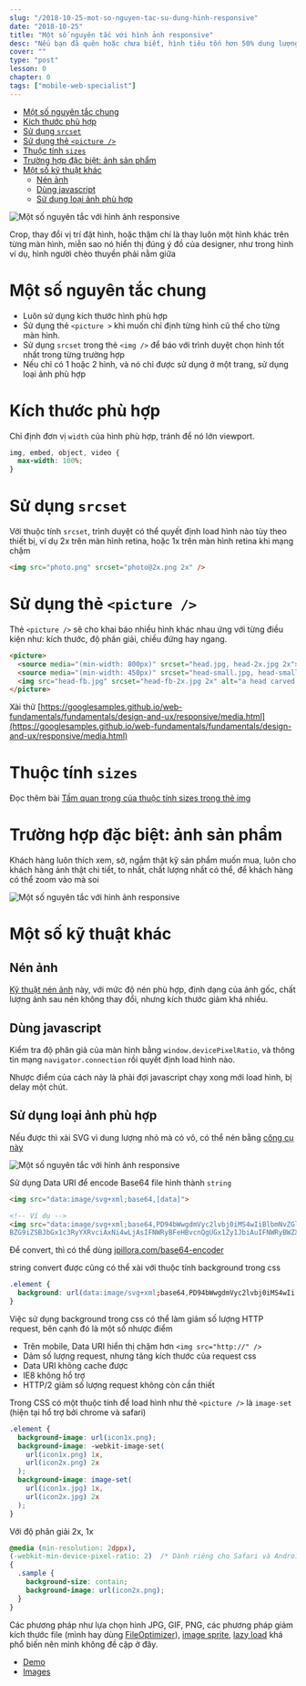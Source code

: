 ```yaml
---
slug: "/2018-10-25-mot-so-nguyen-tac-su-dung-hinh-responsive"
date: "2018-10-25"
title: "Một số nguyên tắc với hình ảnh responsive"
desc: "Nếu bạn đã quên hoặc chưa biết, hình tiêu tốn hơn 50% dung lượng tải trang. Responsive image tuy dễ nhưng không nên xem nhẹ"
cover: ""
type: "post"
lesson: 0
chapter: 0
tags: ["mobile-web-specialist"]
---
```


<!-- TOC -->

- [Một số nguyên tắc chung](#một-số-nguyên-tắc-chung)
- [Kích thước phù hợp](#kích-thước-phù-hợp)
- [Sử dụng `srcset`](#sử-dụng-srcset)
- [Sử dụng thẻ `<picture />`](#sử-dụng-thẻ-picture-)
- [Thuộc tính `sizes`](#thuộc-tính-sizes)
- [Trường hợp đặc biệt: ảnh sản phẩm](#trường-hợp-đặc-biệt-ảnh-sản-phẩm)
- [Một số kỹ thuật khác](#một-số-kỹ-thuật-khác)
  - [Nén ảnh](#nén-ảnh)
  - [Dùng javascript](#dùng-javascript)
  - [Sử dụng loại ảnh phù hợp](#sử-dụng-loại-ảnh-phù-hợp)

<!-- /TOC -->

![Một số nguyên tắc với hình ảnh responsive](https://developers.google.com/web/fundamentals/design-and-ux/responsive/img/art-direction.png)

Crop, thay đổi vị trí đặt hình, hoặc thậm chí là thay luôn một hình khác trên từng màn hình, miễn sao nó hiển thị đúng ý đồ của designer, như trong hình ví dụ, hình người chèo thuyền phải nằm giữa

# Một số nguyên tắc chung

- Luôn sử dụng kích thước hình phù hợp
- Sử dụng thẻ `<picture >` khi muốn chỉ định từng hình cũ thể cho từng màn hình.
- Sử dụng `srcset` trong thẻ `<img />` để báo với trình duyệt chọn hình tốt nhất trong từng trường hợp
- Nếu chỉ có 1 hoặc 2 hình, và nó chỉ được sử dụng ở một trang, sử dụng loại ảnh phù hợp

# Kích thước phù hợp

Chỉ định đơn vị `width` của hình phù hợp, tránh để nó lớn viewport.

```css
img, embed, object, video {
  max-width: 100%;
}
```

# Sử dụng `srcset`

Với thuộc tính `srcset`, trình duyệt có thể quyết định load hình nào tùy theo thiết bị, ví dụ 2x trên màn hình retina, hoặc 1x trên màn hình retina khi mạng chậm

```html
<img src="photo.png" srcset="photo@2x.png 2x" />
```

# Sử dụng thẻ `<picture />`

Thẻ `<picture />` sẽ cho khai báo nhiều hình khác nhau ứng với từng điều kiện như: kích thước, độ phân giải, chiều đứng hay ngang.

```html
<picture>
  <source media="(min-width: 800px)" srcset="head.jpg, head-2x.jpg 2x">
  <source media="(min-width: 450px)" srcset="head-small.jpg, head-small-2x.jpg 2x">
  <img src="head-fb.jpg" srcset="head-fb-2x.jpg 2x" alt="a head carved out of wood">
</picture>
```

Xài thử [https://googlesamples.github.io/web-fundamentals/fundamentals/design-and-ux/responsive/media.html](https://googlesamples.github.io/web-fundamentals/fundamentals/design-and-ux/responsive/media.html)

# Thuộc tính `sizes`

Đọc thêm bài [Tầm quan trọng của thuộc tính sizes trong thẻ img](/2018-07-30-huong-dan-tam-quan-trong-cua-thuoc-tinh-sizes-trong-the-img)

# Trường hợp đặc biệt: ảnh sản phẩm

Khách hàng luôn thích xem, sờ, ngắm thật kỹ sản phẩm muốn mua, luôn cho khách hàng ảnh thật chi tiết, to nhất, chất lượng nhất có thể, để khách hàng có thể zoom vào mà soi

![Một số nguyên tắc với hình ảnh responsive](https://developers.google.com/web/fundamentals/design-and-ux/responsive/img/sw-make-images-expandable-good.png)


# Một số kỹ thuật khác

## Nén ảnh

<a href="https://www.html5rocks.com/en/mobile/high-dpi/#toc-tech-overview" rel="noopener noreferrer">Kỹ thuật nén ảnh</a> này, với mức độ nén phù hợp, định dạng của ảnh gốc, chất lượng ảnh sau nén không thay đổi, nhưng kích thước giảm khá nhiều.

## Dùng javascript

Kiểm tra độ phân giả của màn hình bằng `window.devicePixelRatio`, và thông tin mạng `navigator.connection` rồi quyết định load hình nào.

Nhược điểm của cách này là phải đợi javascript chạy xong mới load hình, bị delay một chút.

## Sử dụng loại ảnh phù hợp

Nếu được thì xài SVG vì dung lượng nhỏ mà có võ, có thể nén bằng <a rel="noopener noreferrer" target="_blank" href="https://www.sarasoueidan.com/blog/svgo-tools/">công cụ này</a>

![Một số nguyên tắc với hình ảnh responsive](https://developers.google.com/web/fundamentals/design-and-ux/responsive/img/html5.svg)

Sử dụng Data URI để encode Base64 file hình thành `string`

```html
<img src="data:image/svg+xml;base64,[data]">

<!-- Ví dụ -->
<img src="data:image/svg+xml;base64,PD94bWwgdmVyc2lvbj0iMS4wIiBlbmNvZGluZz0idXRmLTgiPz4NCjwhLS0gR2VuZXJhdG9yOiB
BZG9iZSBJbGx1c3RyYXRvciAxNi4wLjAsIFNWRyBFeHBvcnQgUGx1Zy1JbiAuIFNWRyBWZXJzaW ...">
```

Để convert, thì có thể dùng [jpillora.com/base64-encoder](http://jpillora.com/base64-encoder/)

string convert được cũng có thể xài với thuộc tính background trong css

```css
.element {
  background: url(data:image/svg+xml;base64,PD94bWwgdmVyc2lvbj0iMS4wIi...);
}
```

Việc sử dụng background trong css có thể làm giảm số lượng HTTP request, bên cạnh đó là một số nhược điểm

- Trên mobile, Data URI hiển thị chậm hơn `<img src="http://" />`
- Dảm số lượng request, nhưng tăng kích thước của request css
- Data URI không cache được
- IE8 không hổ trợ
- HTTP/2 giảm số lượng request không còn cần thiết

Trong CSS có một thuộc tính để load hình như thẻ `<picture />` là `image-set` (hiện tại hổ trợ bởi chrome và safari)

```css
.element {
  background-image: url(icon1x.png);
  background-image: -webkit-image-set(  
    url(icon1x.png) 1x,  
    url(icon2x.png) 2x  
  );  
  background-image: image-set(
    url(icon1x.jpg) 1x,
    url(icon2x.jpg) 2x  
  );
}
```

Với độ phân giải 2x, 1x

```css
@media (min-resolution: 2dppx), 
(-webkit-min-device-pixel-ratio: 2)  /* Dành riêng cho Safari và Android */ 
{
  .sample {
    background-size: contain;
    background-image: url(icon2x.png);
  }
}
```

Các phương pháp như lựa chọn hình JPG, GIF, PNG, các phương pháp giảm kích thước file (mình hay dùng [FileOptimizer](https://nikkhokkho.sourceforge.io/static.php?page=FileOptimizer)), [image sprite](https://www.w3schools.com/css/css_image_sprites.asp), [lazy load](https://css-tricks.com/native-lazy-loading/) khá phổ biến nên mình không đề cập ở đây.

<ul>
  <li>
    <a target="_blank" rel="noopener noreferrer" href="https://responsiveimages.org/demos/">
      Demo
    </a>
  </li>
  <li>
    <a target="_blank" rel="noopener noreferrer" href="https://developers.google.com/web/fundamentals/design-and-ux/responsive/images">
      Images
    </a>
  </li>
</ul>
